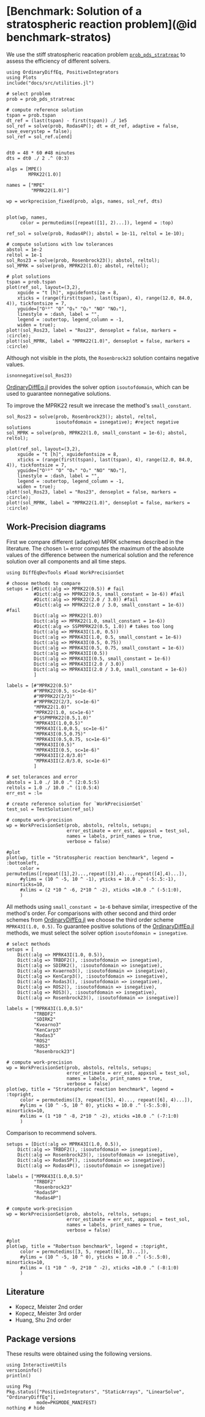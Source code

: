 # [Benchmark: Solution of a stratospheric reaction problem](@id benchmark-stratos)

We use the stiff stratospheric reacation problem [`prob_pds_stratreac`](@ref) to assess the efficiency of different solvers.


```@example stratreac
using OrdinaryDiffEq, PositiveIntegrators
using Plots
include("docs/src/utilities.jl")

# select problem
prob = prob_pds_stratreac

# compute reference solution 
tspan = prob.tspan
dt_ref = (last(tspan) - first(tspan)) ./ 1e5
sol_ref = solve(prob, Rodas4P(); dt = dt_ref, adaptive = false, save_everystep = false);
sol_ref = sol_ref.u[end]


dt0 = 48 * 60 #48 minutes
dts = dt0 ./ 2 .^ (0:3)

algs = [MPE()
        MPRK22(1.0)]

names = ["MPE"
         "MPRK22(1.0)"]

wp = workprecision_fixed(prob, algs, names, sol_ref, dts)


plot(wp, names,
     color = permutedims([repeat([1], 2)...]), legend = :top)

```

```@example
ref_sol = solve(prob, Rodas4P(); abstol = 1e-11, reltol = 1e-10);

# compute solutions with low tolerances
abstol = 1e-2
reltol = 1e-1
sol_Ros23 = solve(prob, Rosenbrock23(); abstol, reltol);
sol_MPRK = solve(prob, MPRK22(1.0); abstol, reltol);

# plot solutions
tspan = prob.tspan
plot(ref_sol, layout=(3,2),
    xguide = "t [h]", xguidefontsize = 8,
    xticks = (range(first(tspan), last(tspan), 4), range(12.0, 84.0, 4)), tickfontsize = 7,
    yguide=["O¹ᴰ" "O" "O₃" "O₂" "NO" "NO₂"],    
    linestyle = :dash, label = "",    
    legend = :outertop, legend_column = -1,
    widen = true);
plot!(sol_Ros23, label = "Ros23", denseplot = false, markers = :circle);    
plot!(sol_MPRK, label = "MPRK22(1.0)", denseplot = false, markers = :circle)
```

Although not visible in the plots, the `Rosenbrock23` solution contains negative values.

```@example stratreac
isnonnegative(sol_Ros23)
```

[OrdinaryDiffEq.jl](https://docs.sciml.ai/OrdinaryDiffEq/stable/) provides the solver option `isoutofdomain`, which can be used to guarantee nonnegative solutions.

To improve the MPRK22 result we inrecase the method's `small_constant`.

```@example stratreac
sol_Ros23 = solve(prob, Rosenbrock23(); abstol, reltol, 
                  isoutofdomain = isnegative); #reject negative solutions
sol_MPRK = solve(prob, MPRK22(1.0, small_constant = 1e-6); abstol, reltol);

plot(ref_sol, layout=(3,2),
    xguide = "t [h]", xguidefontsize = 8,
    xticks = (range(first(tspan), last(tspan), 4), range(12.0, 84.0, 4)), tickfontsize = 7,
    yguide=["O¹ᴰ" "O" "O₃" "O₂" "NO" "NO₂"],    
    linestyle = :dash, label = "",    
    legend = :outertop, legend_column = -1,
    widen = true);
plot!(sol_Ros23, label = "Ros23", denseplot = false, markers = :circle);    
plot!(sol_MPRK, label = "MPRK22(1.0)", denseplot = false, markers = :circle)
```

## Work-Precision diagrams

First we compare different (adaptive) MPRK schemes described in the literature. The chosen `l∞` error computes the maximum of the absolute values of the difference between the numerical solution and the reference solution over all components and all time steps.

```@example stratreac
using DiffEqDevTools #load WorkPrecisionSet

# choose methods to compare
setups = [#Dict(:alg => MPRK22(0.5)) # fail
          #Dict(:alg => MPRK22(0.5, small_constant = 1e-6)) #fail
          #Dict(:alg => MPRK22(2.0 / 3.0)) #fail
          #Dict(:alg => MPRK22(2.0 / 3.0, small_constant = 1e-6)) #fail
          Dict(:alg => MPRK22(1.0))
          Dict(:alg => MPRK22(1.0, small_constant = 1e-6))
          #Dict(:alg => SSPMPRK22(0.5, 1.0)) # takes too long
          Dict(:alg => MPRK43I(1.0, 0.5))
          Dict(:alg => MPRK43I(1.0, 0.5, small_constant = 1e-6))
          Dict(:alg => MPRK43I(0.5, 0.75))
          Dict(:alg => MPRK43I(0.5, 0.75, small_constant = 1e-6))
          Dict(:alg => MPRK43II(0.5))
          Dict(:alg => MPRK43II(0.5, small_constant = 1e-6))
          Dict(:alg => MPRK43II(2.0 / 3.0))
          Dict(:alg => MPRK43II(2.0 / 3.0, small_constant = 1e-6))
          ]

labels = [#"MPRK22(0.5)"
          #"MPRK22(0.5, sc=1e-6)"
          #"MPPRK22(2/3)"
          #"MPPRK22(2/3, sc=1e-6)"
          "MPRK22(1.0)"
          "MPRK22(1.0, sc=1e-6)"
          #"SSPMPRK22(0.5,1.0)"
          "MPRK43I(1.0,0.5)"
          "MPRK43I(1.0,0.5, sc=1e-6)"
          "MPRK43I(0.5,0.75)"
          "MPRK43I(0.5,0.75, sc=1e-6)"
          "MPRK43II(0.5)"
          "MPRK43II(0.5, sc=1e-6)"
          "MPRK43II(2.0/3.0)"
          "MPRK43II(2.0/3.0, sc=1e-6)"
          ]

# set tolerances and error
abstols = 1.0 ./ 10.0 .^ (2:0.5:5)
reltols = 1.0 ./ 10.0 .^ (1:0.5:4)
err_est = :l∞

# create reference solution for `WorkPrecisionSet`
test_sol = TestSolution(ref_sol)

# compute work-precision
wp = WorkPrecisionSet(prob, abstols, reltols, setups;
                      error_estimate = err_est, appxsol = test_sol,
                      names = labels, print_names = true,
                      verbose = false)

#plot
plot(wp, title = "Stratospheric reaction benchmark", legend = :bottomleft,
     color = permutedims([repeat([1],2)...,repeat([3],4)...,repeat([4],4)...]),
     #ylims = (10 ^ -5, 10 ^ -1), yticks = 10.0 .^ (-5:.5:-1), minorticks=10,
     #xlims = (2 *10 ^ -6, 2*10 ^ -2), xticks =10.0 .^ (-5:1:0),
     )
```


All methods using `small_constant = 1e-6` behave similar, irrespective of the method's order.
For comparisons with other second and third order schemes from [OrdinaryDiffEq.jl](https://docs.sciml.ai/OrdinaryDiffEq/stable/) we choose the third order scheme `MPRK43I(1.0, 0.5)`. To guarantee positive solutions of the [OrdinaryDiffEq.jl](https://docs.sciml.ai/OrdinaryDiffEq/stable/) methods, we must select the solver option `isoutofdomain = isnegative`.

```@example stratreac
# select methods
setups = [
    Dict(:alg => MPRK43I(1.0, 0.5)),
    Dict(:alg => TRBDF2(), :isoutofdomain => isnegative),
    Dict(:alg => SDIRK2(), :isoutofdomain => isnegative),
    Dict(:alg => Kvaerno3(), :isoutofdomain => isnegative),
    Dict(:alg => KenCarp3(), :isoutofdomain => isnegative),
    Dict(:alg => Rodas3(), :isoutofdomain => isnegative),
    Dict(:alg => ROS2(), :isoutofdomain => isnegative),
    Dict(:alg => ROS3(), :isoutofdomain => isnegative),
    Dict(:alg => Rosenbrock23(), :isoutofdomain => isnegative)]

labels = ["MPRK43I(1.0,0.5)"
          "TRBDF2"
          "SDIRK2"
          "Kvearno3"
          "KenCarp3"
          "Rodas3"
          "ROS2"
          "ROS3"
          "Rosenbrock23"]

# compute work-precision
wp = WorkPrecisionSet(prob, abstols, reltols, setups;
                      error_estimate = err_est, appxsol = test_sol,
                      names = labels, print_names = true,                     
                      verbose = false)
plot(wp, title = "Stratospheric reaction benchmark", legend = :topright,
     color = permutedims([3, repeat([5], 4)..., repeat([6], 4)...]),
     #ylims = (10 ^ -5, 10 ^ 0), yticks = 10.0 .^ (-5:.5:0), minorticks=10,
     #xlims = (1 *10 ^ -8, 2*10 ^ -2), xticks =10.0 .^ (-7:1:0)
     )
```

Comparison to recommend solvers.
```@example stratreac
setups = [Dict(:alg => MPRK43I(1.0, 0.5)),
    Dict(:alg => TRBDF2(), :isoutofdomain => isnegative),
    Dict(:alg => Rosenbrock23(), :isoutofdomain => isnegative),
    Dict(:alg => Rodas5P(), :isoutofdomain => isnegative),
    Dict(:alg => Rodas4P(), :isoutofdomain => isnegative)]

labels = ["MPRK43I(1.0,0.5)"
          "TRBDF2"
          "Rosenbrock23"
          "Rodas5P"
          "Rodas4P"]

# compute work-precision
wp = WorkPrecisionSet(prob, abstols, reltols, setups;
                      error_estimate = err_est, appxsol = test_sol,
                      names = labels, print_names = true,
                      verbose = false)

#plot                      
plot(wp, title = "Robertson benchmark", legend = :topright,
     color = permutedims([3, 5, repeat([6], 3)...]),
     #ylims = (10 ^ -5, 10 ^ 0), yticks = 10.0 .^ (-5:.5:0), minorticks=10,
     #xlims = (1 *10 ^ -9, 2*10 ^ -2), xticks =10.0 .^ (-8:1:0)
     )
```

## Literature
- Kopecz, Meister 2nd order
- Kopecz, Meister 3rd order
- Huang, Shu 2nd order


## Package versions

These results were obtained using the following versions.
```@example NPZD
using InteractiveUtils
versioninfo()
println()

using Pkg
Pkg.status(["PositiveIntegrators", "StaticArrays", "LinearSolve", "OrdinaryDiffEq"],
           mode=PKGMODE_MANIFEST)
nothing # hide
```
